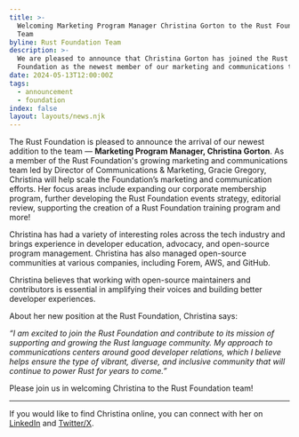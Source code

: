 ```yaml
---
title: >-
  Welcoming Marketing Program Manager Christina Gorton to the Rust Foundation
  Team 
byline: Rust Foundation Team
description: >-
  We are pleased to announce that Christina Gorton has joined the Rust
  Foundation as the newest member of our marketing and communications team!
date: 2024-05-13T12:00:00Z
tags:
  - announcement
  - foundation
index: false
layout: layouts/news.njk
---
```

The Rust Foundation is pleased to announce the arrival of our newest addition to the team — **Marketing Program Manager, Christina Gorton**. As a member of the Rust Foundation's growing marketing and communications team led by Director of Communications & Marketing, Gracie Gregory, Christina will help scale the Foundation’s marketing and communication efforts. Her focus areas include expanding our corporate membership program, further developing the Rust Foundation events strategy, editorial review, supporting the creation of a Rust Foundation training program and more!

Christina has had a variety of interesting roles across the tech industry and brings experience in developer education, advocacy, and open-source program management. Christina has also managed open-source communities at various companies, including Forem, AWS, and GitHub.

Christina believes that working with open-source maintainers and contributors is essential in amplifying their voices and building better developer experiences.

About her new position at the Rust Foundation, Christina says:

*“I am excited to join the Rust Foundation and contribute to its mission of supporting and growing the Rust language community. My approach to communications centers around good developer relations, which I believe helps ensure the type of vibrant, diverse, and inclusive community that will continue to power Rust for years to come.”*

Please join us in welcoming Christina to the Rust Foundation team!

---

If you would like to find Christina online, you can connect with her on <a href="https://www.linkedin.com/in/christinagorton/" target="_blank" rel="noopener">LinkedIn</a> and <a href="https://twitter.com/coffeecraftcode" target="_blank" rel="noopener">Twitter/X</a>.

&nbsp;